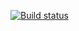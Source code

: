 [![Build status](https://ci.appveyor.com/api/projects/status/o5u980o7ksth0y2k?svg=true)](https://ci.appveyor.com/project/MadamZelenkova/testing)
